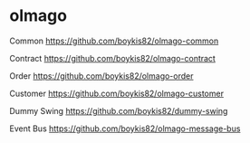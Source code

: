 # olmago
Common
https://github.com/boykis82/olmago-common

Contract
https://github.com/boykis82/olmago-contract

Order
https://github.com/boykis82/olmago-order

Customer
https://github.com/boykis82/olmago-customer

Dummy Swing
https://github.com/boykis82/dummy-swing

Event Bus
https://github.com/boykis82/olmago-message-bus
